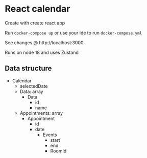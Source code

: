 # React calendar

Create with create react app

Run <code>docker-compose up</code> or use your ide to run <code>docker-compose.yml</code>

See changes @ http://localhost:3000

Runs on node 18 and uses Zustand

## Data structure
- Calendar
  - selectedDate
  - Data: array
    - Data
      - id
      - name
  - Appointments: array
    - Appointment
      - id
      - date
        - Events
          - start
          - end
          - RoomId
